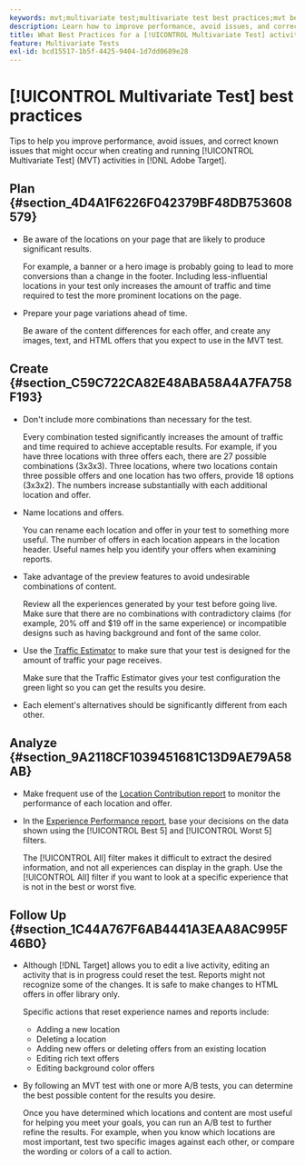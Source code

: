 ```yaml
---
keywords: mvt;multivariate test;multivariate test best practices;mvt best practices;mvt combinations;mvt reports
description: Learn how to improve performance, avoid issues, and correct known issues that might occur when creating and running [!UICONTROL Multivariate Test] activities in [!DNL Adobe Target].
title: What Best Practices for a [!UICONTROL Multivariate Test] activity?
feature: Multivariate Tests
exl-id: bcd15517-1b5f-4425-9404-1d7dd0689e28
---
```

# [!UICONTROL Multivariate Test] best practices

Tips to help you improve performance, avoid issues, and correct known issues that might occur when creating and running [!UICONTROL Multivariate Test] (MVT) activities in [!DNL Adobe Target].

## Plan {#section_4D4A1F6226F042379BF48DB753608579}

* Be aware of the locations on your page that are likely to produce significant results.

  For example, a banner or a hero image is probably going to lead to more conversions than a change in the footer. Including less-influential locations in your test only increases the amount of traffic and time required to test the more prominent locations on the page. 
* Prepare your page variations ahead of time.

  Be aware of the content differences for each offer, and create any images, text, and HTML offers that you expect to use in the MVT test.

## Create {#section_C59C722CA82E48ABA58A4A7FA758F193}

* Don't include more combinations than necessary for the test.

  Every combination tested significantly increases the amount of traffic and time required to achieve acceptable results. For example, if you have three locations with three offers each, there are 27 possible combinations (3x3x3). Three locations, where two locations contain three possible offers and one location has two offers, provide 18 options (3x3x2). The numbers increase substantially with each additional location and offer. 

* Name locations and offers.

  You can rename each location and offer in your test to something more useful. The number of offers in each location appears in the location header. Useful names help you identify your offers when examining reports.

* Take advantage of the preview features to avoid undesirable combinations of content.

  Review all the experiences generated by your test before going live. Make sure that there are no combinations with contradictory claims (for example, 20% off and $19 off in the same experience) or incompatible designs such as having background and font of the same color. 

* Use the [Traffic Estimator](/help/main/c-activities/c-multivariate-testing/t-create-multivariate-test/traffic-estimator.md) to make sure that your test is designed for the amount of traffic your page receives.

  Make sure that the Traffic Estimator gives your test configuration the green light so you can get the results you desire.

* Each element's alternatives should be significantly different from each other.

## Analyze {#section_9A2118CF1039451681C13D9AE79A58AB}

* Make frequent use of the [Location Contribution report](/help/main/c-reports/multivariate-test-reports/location-contribution-report.md) to monitor the performance of each location and offer. 
* In the [Experience Performance report](/help/main/c-reports/multivariate-test-reports/experience-performance-report.md), base your decisions on the data shown using the [!UICONTROL Best 5] and [!UICONTROL Worst 5] filters.

  The [!UICONTROL All] filter makes it difficult to extract the desired information, and not all experiences can display in the graph. Use the [!UICONTROL All] filter if you want to look at a specific experience that is not in the best or worst five.

## Follow Up {#section_1C44A767F6AB4441A3EAA8AC995F46B0}

* Although [!DNL Target] allows you to edit a live activity, editing an activity that is in progress could reset the test. Reports might not recognize some of the changes. It is safe to make changes to HTML offers in offer library only.

  Specific actions that reset experience names and reports include:

    * Adding a new location 
    * Deleting a location 
    * Adding new offers or deleting offers from an existing location 
    * Editing rich text offers 
    * Editing background color offers

* By following an MVT test with one or more A/B tests, you can determine the best possible content for the results you desire.

  Once you have determined which locations and content are most useful for helping you meet your goals, you can run an A/B test to further refine the results. For example, when you know which locations are most important, test two specific images against each other, or compare the wording or colors of a call to action.
